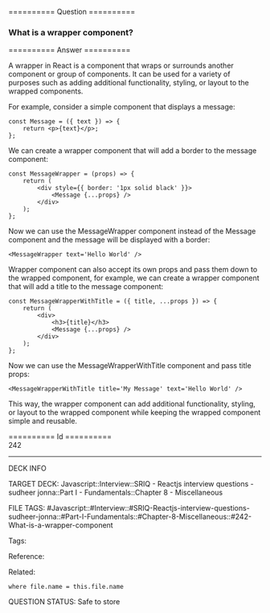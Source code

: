 ========== Question ==========  

### What is a wrapper component?  

========== Answer ==========  

A wrapper in React is a component that wraps or surrounds another component or group of components. It can be used for a variety of purposes such as adding additional functionality, styling, or layout to the wrapped components.

For example, consider a simple component that displays a message:

<!-- codeblock-start -->
<pre><code class="hljs language-javascript"><span class="hljs-keyword">const</span> <span class="hljs-title function_">Message</span> = (<span class="hljs-params">{ text }</span>) => {
    <span class="hljs-keyword">return</span> <span class="xml"><span class="hljs-tag">&#x3C;<span class="hljs-name">p</span>></span>{text}<span class="hljs-tag">&#x3C;/<span class="hljs-name">p</span>></span></span>;
};
</code></pre>
<!-- codeblock-end -->

We can create a wrapper component that will add a border to the message component:

<!-- codeblock-start -->
<pre><code class="hljs language-javascript"><span class="hljs-keyword">const</span> <span class="hljs-title function_">MessageWrapper</span> = (<span class="hljs-params">props</span>) => {
    <span class="hljs-keyword">return</span> (
        <span class="xml"><span class="hljs-tag">&#x3C;<span class="hljs-name">div</span> <span class="hljs-attr">style</span>=<span class="hljs-string">{{</span> <span class="hljs-attr">border:</span> '<span class="hljs-attr">1px</span> <span class="hljs-attr">solid</span> <span class="hljs-attr">black</span>' }}></span>
            <span class="hljs-tag">&#x3C;<span class="hljs-name">Message</span> {<span class="hljs-attr">...props</span>} /></span>
        <span class="hljs-tag">&#x3C;/<span class="hljs-name">div</span>></span></span>
    );
};
</code></pre>
<!-- codeblock-end -->

Now we can use the MessageWrapper component instead of the Message component and the message will be displayed with a border:

<!-- codeblock-start -->
<pre><code class="hljs language-javascript">&#x3C;<span class="hljs-title class_">MessageWrapper</span> text=<span class="hljs-string">'Hello World'</span> />
</code></pre>
<!-- codeblock-end -->

Wrapper component can also accept its own props and pass them down to the wrapped component, for example, we can create a wrapper component that will add a title to the message component:

<!-- codeblock-start -->
<pre><code class="hljs language-javascript"><span class="hljs-keyword">const</span> <span class="hljs-title function_">MessageWrapperWithTitle</span> = (<span class="hljs-params">{ title, ...props }</span>) => {
    <span class="hljs-keyword">return</span> (
        <span class="xml"><span class="hljs-tag">&#x3C;<span class="hljs-name">div</span>></span>
            <span class="hljs-tag">&#x3C;<span class="hljs-name">h3</span>></span>{title}<span class="hljs-tag">&#x3C;/<span class="hljs-name">h3</span>></span>
            <span class="hljs-tag">&#x3C;<span class="hljs-name">Message</span> {<span class="hljs-attr">...props</span>} /></span>
        <span class="hljs-tag">&#x3C;/<span class="hljs-name">div</span>></span></span>
    );
};
</code></pre>
<!-- codeblock-end -->

Now we can use the MessageWrapperWithTitle component and pass title props:

<!-- codeblock-start -->
<pre><code class="hljs language-javascript">&#x3C;<span class="hljs-title class_">MessageWrapperWithTitle</span> title=<span class="hljs-string">'My Message'</span> text=<span class="hljs-string">'Hello World'</span> />
</code></pre>
<!-- codeblock-end -->

This way, the wrapper component can add additional functionality, styling, or layout to the wrapped component while keeping the wrapped component simple and reusable.

========== Id ==========  
242

---

DECK INFO

TARGET DECK: Javascript::Interview::SRIQ - Reactjs interview questions - sudheer jonna::Part I - Fundamentals::Chapter 8 - Miscellaneous

FILE TAGS: #Javascript::#Interview::#SRIQ-Reactjs-interview-questions-sudheer-jonna::#Part-I-Fundamentals::#Chapter-8-Miscellaneous::#242-What-is-a-wrapper-component

Tags:

Reference:

Related:

```dataview
where file.name = this.file.name
```
QUESTION STATUS: Safe to store
